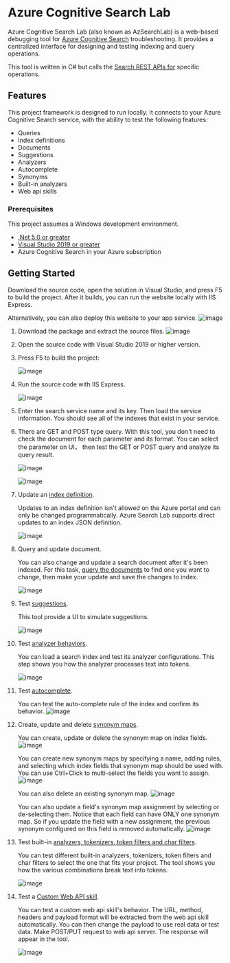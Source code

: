 # Azure Cognitive Search Lab

Azure Cognitive Search Lab (also known as AzSearchLab) is a web-based debugging tool for [Azure Cognitive Search](https://docs.microsoft.com/azure/search/search-what-is-azure-search) troubleshooting. It provides a centralized interface for designing and testing indexing and query operations.

This tool is written in C# but calls the [Search REST APIs for](https://docs.microsoft.com/rest/api/searchservice/) specific operations.

## Features

This project framework is designed to run locally. It connects to your Azure Cognitive Search service, with the ability to test the following features:

* Queries
* Index definitions
* Documents
* Suggestions 
* Analyzers
* Autocomplete 
* Synonyms 
* Built-in analyzers
* Web api skills

### Prerequisites

This project assumes a Windows development environment.

* [.Net 5.0 or greater](https://dotnet.microsoft.com/download/dotnet)
* [Visual Studio 2019 or greater](https://visualstudio.microsoft.com/downloads/)
* Azure Cognitive Search in your Azure subscription

## Getting Started

Download the source code, open the solution in Visual Studio, and press F5 to build the project. After it builds, you can run the website locally with IIS Express. 

Alternatively, you can also deploy this website to your app service. 
  ![image](Image/Deploy-this-website.jpg)

1. Download the package and extract the source files. 
   ![image](Image/Download-the-package.jpg)

2. Open the source code with Visual Studio 2019 or higher version. 

3. Press F5 to build the project:
 
   ![image](Image/Press-F5-to-build.jpg)

4. Run the source code with IIS Express. 

   ![image](Image/Run-the-source-code.jpg)

5. Enter the search service name and its key. Then load the service information. You should see all of the indexes that exist in your service.

6. There are GET and POST type query. With this tool, you don't need to check the document for each parameter and its format. You can select the parameter on UI， then test the GET or POST query and analyze its query result.

   ![image](Image/Test-the-query-parameter.jpg)

   ![image](Image/Query-result.jpg)

7. Update an [index definition](https://docs.microsoft.com/azure/search/search-how-to-create-search-index).

   Updates to an index definition isn't allowed on the Azure portal and can only be changed programmatically. Azure Search Lab supports direct updates to an index JSON definition.

   ![image](Image/Update-index-definition.jpg)

8. Query and update document.

   You can also change and update a search document after it's been indexed. For this task, [query the documents](https://docs.microsoft.com/azure/search/search-query-create) to find one you want to change, then make your update and save the changes to index.
   
   ![image](Image/Query-and-update-document.jpg)

9. Test [suggestions](https://docs.microsoft.com/azure/search/index-add-suggesters).

   This tool provide a UI to simulate suggestions.
   
   ![image](Image/Test-suggestion.jpg)

10. Test [analyzer behaviors](https://docs.microsoft.com/azure/search/index-add-custom-analyzers#test-custom-analyzers).

    You can load a search index and test its analyzer configurations. This step shows you how the analyzer processes text into tokens.
    
    ![image](Image/Test-analyzer-behavior.jpg)

11. Test [autocomplete](https://docs.microsoft.com/azure/search/index-add-suggesters).

    You can test the auto-complete rule of the index and confirm its behavior.
   ![image](Image/Test-autocomplete-feature.jpg)

12. Create, update and delete [synonym maps](https://docs.microsoft.com/azure/search/search-synonyms).

    You can create, update or delete the synonym map on index fields.
    ![image](Image/Create-update-and-delete-synonyms.jpg)

    You can create new synonym maps by specifying a name, adding rules, and selecting which index fields that synonym map should be used with. You can use Ctrl+Click to multi-select the fields you want to assign.
    ![image](Image/We-can-create-new-synonym.jpg)

    You can also delete an existing synonym map.
    ![image](Image/We-can-also-delete-an-existing-synonym.jpg)

    You can also update a field's synonym map assignment by selecting or de-selecting them. Notice that each field can have ONLY one synonym map. So if you update the field with a new assignment, the previous synonym configured on this field is removed automatically.
    ![image](Image/We-can-also-update-field.jpg)

13. Test built-in [analyzers, tokenizers, token filters and char filters](https://docs.microsoft.com/azure/search/search-analyzers).

    You can test different built-in analyzers, tokenizers, token filters and char filters to select the one that fits your project. The tool shows you how the various combinations break text into tokens.
    
    ![image](Image/Test-built-in-analyzer.jpg)
  
14. Test a [Custom Web API skill](https://docs.microsoft.com/azure/search/cognitive-search-custom-skill-web-api).

    You can test a custom web api skill's behavior. The URL, method, headers and payload format will be extracted from the web api skill automatically. You can then change the payload to use real data or test data. Make POST/PUT request to web api server. The response will appear in the tool.
    
    ![image](Image/Test-custom-web-api.jpg)
